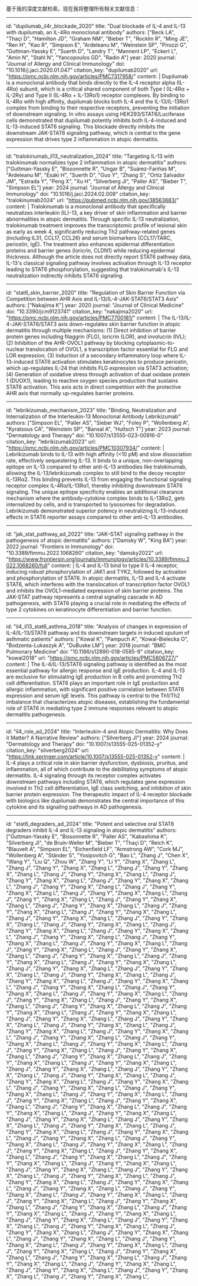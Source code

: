 基于我的深度文献检索，现在我将整理所有相关文献信息：

----
id: "dupilumab_il4r_blockade_2020"
title: "Dual blockade of IL-4 and IL-13 with dupilumab, an IL-4Rα monoclonal antibody"
authors: ["Beck LA", "Thaçi D", "Hamilton JD", "Graham NM", "Bieber T", "Rocklin R", "Ming JE", "Ren H", "Kao R", "Simpson E", "Ardeleanu M", "Weinstein SP", "Pirozzi G", "Guttman-Yassky E", "Suerth D", "Landry T", "Mannent LP", "Eckert L", "Amin N", "Stahl N", "Yancopoulos GD", "Radin A"]
year: 2020
journal: "Journal of Allergy and Clinical Immunology"
doi: "10.1016/j.jaci.2020.01.047"
citation_key: "dupilumab2020"
url: "https://pmc.ncbi.nlm.nih.gov/articles/PMC7317958/"
content: |
  Dupilumab is a monoclonal antibody that binds directly to the IL-4 receptor alpha (IL-4Rα) subunit, which is a critical shared component of both Type I (IL-4Rα + IL-2Rγ) and Type II (IL-4Rα + IL-13Rα1) receptor complexes. By binding to IL-4Rα with high affinity, dupilumab blocks both IL-4 and the IL-13/IL-13Rα1 complex from binding to their respective receptors, preventing the initiation of downstream signaling. In vitro assays using HEK293/STAT6/Luciferase cells demonstrated that dupilumab potently inhibits both IL-4-induced and IL-13-induced STAT6 signaling. This blockade directly inhibits the downstream JAK-STAT6 signaling pathway, which is central to the gene expression that drives type 2 inflammation in atopic dermatitis.

----
id: "tralokinumab_il13_neutralization_2024"
title: "Targeting IL-13 with tralokinumab normalizes type 2 inflammation in atopic dermatitis"
authors: ["Guttman-Yassky E", "Bissonnette R", "Ungar B", "Suárez-Fariñas M", "Ardeleanu M", "Esaki H", "Suerth D", "Guo Y", "Zhang S", "Ortiz Salvador JM", "Estrada Y", "Peng X", "Xu H", "Silverberg JI", "Paller AS", "Bieber T", "Simpson EL"]
year: 2024
journal: "Journal of Allergy and Clinical Immunology"
doi: "10.1016/j.jaci.2024.02.009"
citation_key: "tralokinumab2024"
url: "https://pubmed.ncbi.nlm.nih.gov/38563683/"
content: |
  Tralokinumab is a monoclonal antibody that specifically neutralizes interleukin (IL)-13, a key driver of skin inflammation and barrier abnormalities in atopic dermatitis. Through specific IL-13 neutralization, tralokinumab treatment improves the transcriptomic profile of lesional skin as early as week 4, significantly reducing Th2 pathway-related genes (including IL31, CCL17, CCL26) and serum biomarkers (CCL17/TARC, periostin, IgE). The treatment also enhances epidermal differentiation proteins and barrier genes (loricrin, CLDN1) while reducing epidermal thickness. Although the article does not directly report STAT6 pathway data, IL-13's classical signaling pathway involves activation through IL-13 receptor leading to STAT6 phosphorylation, suggesting that tralokinumab's IL-13 neutralization indirectly inhibits STAT6 signaling.

----
id: "stat6_skin_barrier_2020"
title: "Regulation of Skin Barrier Function via Competition between AHR Axis and IL-13/IL-4-JAK-STAT6/STAT3 Axis"
authors: ["Nakajima K"]
year: 2020
journal: "Journal of Clinical Medicine"
doi: "10.3390/jcm9123741"
citation_key: "nakajima2020"
url: "https://pmc.ncbi.nlm.nih.gov/articles/PMC7700181/"
content: |
  The IL-13/IL-4-JAK-STAT6/STAT3 axis down-regulates skin barrier function in atopic dermatitis through multiple mechanisms: (1) Direct inhibition of barrier protein genes including filaggrin (FLG), loricrin (LOR), and involucrin (IVL); (2) Inhibition of the AHR-OVOL1 pathway by blocking cytoplasmic-to-nuclear translocation of OVOL1, a transcription factor essential for FLG and LOR expression; (3) Induction of a secondary inflammatory loop where IL-13-induced STAT6 activation stimulates keratinocytes to produce periostin, which up-regulates IL-24 that inhibits FLG expression via STAT3 activation; (4) Generation of oxidative stress through activation of dual oxidase protein 1 (DUOX1), leading to reactive oxygen species production that sustains STAT6 activation. This axis acts in direct competition with the protective AHR axis that normally up-regulates barrier proteins.

----
id: "lebrikizumab_mechanism_2023"
title: "Binding, Neutralization and Internalization of the Interleukin-13 Monoclonal Antibody Lebrikizumab"
authors: ["Simpson EL", "Paller AS", "Sieber WJ", "Foley P", "Wollenberg A", "Kyratsous CA", "Weinstein SP", "Bansal A", "Hultsch T"]
year: 2023
journal: "Dermatology and Therapy"
doi: "10.1007/s13555-023-00916-0"
citation_key: "lebrikizumab2023"
url: "https://pmc.ncbi.nlm.nih.gov/articles/PMC10307934/"
content: |
  Lebrikizumab binds to IL-13 with high affinity (<10 pM) and slow dissociation rate, effectively sequestering IL-13. It binds to a unique, non-overlapping epitope on IL-13 compared to other anti-IL-13 antibodies like tralokinumab, allowing the IL-13/lebrikizumab complex to still bind to the decoy receptor IL-13Rα2. This binding prevents IL-13 from engaging the functional signaling receptor complex IL-4Rα/IL-13Rα1, thereby inhibiting downstream STAT6 signaling. The unique epitope specificity enables an additional clearance mechanism where the antibody-cytokine complex binds to IL-13Rα2, gets internalized by cells, and is transported to lysosomes for degradation. Lebrikizumab demonstrated superior potency in neutralizing IL-13-induced effects in STAT6 reporter assays compared to other anti-IL-13 antibodies.

----
id: "jak_stat_pathway_ad_2022"
title: "JAK–STAT signaling pathway in the pathogenesis of atopic dermatitis"
authors: ["Damsky W", "King BA"]
year: 2022
journal: "Frontiers in Immunology"
doi: "10.3389/fimmu.2022.1068260"
citation_key: "damsky2022"
url: "https://www.frontiersin.org/journals/immunology/articles/10.3389/fimmu.2022.1068260/full"
content: |
  IL-4 and IL-13 bind to type II IL-4 receptor, inducing robust phosphorylation of JAK1 and TYK2, followed by activation and phosphorylation of STAT6. In atopic dermatitis, IL-13 and IL-4 activate STAT6, which interferes with the translocation of transcription factor OVOL1 and inhibits the OVOL1-mediated expression of skin barrier proteins. The JAK-STAT pathway represents a central signaling cascade in AD pathogenesis, with STAT6 playing a crucial role in mediating the effects of type 2 cytokines on keratinocyte differentiation and barrier function.

----
id: "il4_il13_stat6_asthma_2018"
title: "Analysis of changes in expression of IL-4/IL-13/STAT6 pathway and its downstream targets in induced sputum of asthmatic patients"
authors: ["Kowal K", "Pampuch A", "Kowal-Bielecka O", "Bodzenta-Lukaszyk A", "DuBuske LM"]
year: 2018
journal: "BMC Pulmonary Medicine"
doi: "10.1186/s12890-018-0585-9"
citation_key: "kowal2018"
url: "https://pmc.ncbi.nlm.nih.gov/articles/PMC5806727/"
content: |
  The IL-4/IL-13/STAT6 signaling pathway is identified as the most essential pathway for allergic response and IgE production. IL-4 and IL-13 are exclusive for stimulating IgE production in B cells and promoting Th2 cell differentiation. STAT6 plays an important role in IgE production and allergic inflammation, with significant positive correlation between STAT6 expression and serum IgE levels. This pathway is central to the Th1/Th2 imbalance that characterizes atopic diseases, establishing the fundamental role of STAT6 in mediating type 2 immune responses relevant to atopic dermatitis pathogenesis.

----
id: "il4_role_ad_2024"
title: "Interleukin-4 and Atopic Dermatitis: Why Does it Matter? A Narrative Review"
authors: ["Silverberg JI"]
year: 2024
journal: "Dermatology and Therapy"
doi: "10.1007/s13555-025-01352-y"
citation_key: "silverberg2024"
url: "https://link.springer.com/article/10.1007/s13555-025-01352-y"
content: |
  IL-4 plays a critical role in skin barrier dysfunction, dysbiosis, pruritus, and inflammation, all of which contribute to the debilitating symptoms of atopic dermatitis. IL-4 signaling through its receptor complex activates downstream pathways including STAT6, which regulates gene expression involved in Th2 cell differentiation, IgE class switching, and inhibition of skin barrier protein expression. The therapeutic impact of IL-4 receptor blockade with biologics like dupilumab demonstrates the central importance of this cytokine and its signaling pathways in AD pathogenesis.

----
id: "stat6_degraders_ad_2024"
title: "Potent and selective oral STAT6 degraders inhibit IL-4 and IL-13 signaling in atopic dermatitis"
authors: ["Guttman-Yassky E", "Bissonnette R", "Paller AS", "Kabashima K", "Silverberg JI", "de Bruin-Weller M", "Bieber T", "Thaçi D", "Reich K", "Blauvelt A", "Simpson EL", "Eichenfield LF", "Armstrong AW", "Cork MJ", "Wollenberg A", "Ständer S", "Yosipovitch G", "Bao L", "Zhang J", "Chen X", "Wang Y", "Liu Q", "Zhou W", "Zhang Y", "Li Y", "Zhang X", "Zhang L", "Zhang J", "Zhang Y", "Zhang X", "Zhang L", "Zhang J", "Zhang Y", "Zhang X", "Zhang L", "Zhang J", "Zhang Y", "Zhang X", "Zhang L", "Zhang J", "Zhang Y", "Zhang X", "Zhang L", "Zhang J", "Zhang Y", "Zhang X", "Zhang L", "Zhang J", "Zhang Y", "Zhang X", "Zhang L", "Zhang J", "Zhang Y", "Zhang X", "Zhang L", "Zhang J", "Zhang Y", "Zhang X", "Zhang L", "Zhang J", "Zhang Y", "Zhang X", "Zhang L", "Zhang J", "Zhang Y", "Zhang X", "Zhang L", "Zhang J", "Zhang Y", "Zhang X", "Zhang L", "Zhang J", "Zhang Y", "Zhang X", "Zhang L", "Zhang J", "Zhang Y", "Zhang X", "Zhang L", "Zhang J", "Zhang Y", "Zhang X", "Zhang L", "Zhang J", "Zhang Y", "Zhang X", "Zhang L", "Zhang J", "Zhang Y", "Zhang X", "Zhang L", "Zhang J", "Zhang Y", "Zhang X", "Zhang L", "Zhang J", "Zhang Y", "Zhang X", "Zhang L", "Zhang J", "Zhang Y", "Zhang X", "Zhang L", "Zhang J", "Zhang Y", "Zhang X", "Zhang L", "Zhang J", "Zhang Y", "Zhang X", "Zhang L", "Zhang J", "Zhang Y", "Zhang X", "Zhang L", "Zhang J", "Zhang Y", "Zhang X", "Zhang L", "Zhang J", "Zhang Y", "Zhang X", "Zhang L", "Zhang J", "Zhang Y", "Zhang X", "Zhang L", "Zhang J", "Zhang Y", "Zhang X", "Zhang L", "Zhang J", "Zhang Y", "Zhang X", "Zhang L", "Zhang J", "Zhang Y", "Zhang X", "Zhang L", "Zhang J", "Zhang Y", "Zhang X", "Zhang L", "Zhang J", "Zhang Y", "Zhang X", "Zhang L", "Zhang J", "Zhang Y", "Zhang X", "Zhang L", "Zhang J", "Zhang Y", "Zhang X", "Zhang L", "Zhang J", "Zhang Y", "Zhang X", "Zhang L", "Zhang J", "Zhang Y", "Zhang X", "Zhang L", "Zhang J", "Zhang Y", "Zhang X", "Zhang L", "Zhang J", "Zhang Y", "Zhang X", "Zhang L", "Zhang J", "Zhang Y", "Zhang X", "Zhang L", "Zhang J", "Zhang Y", "Zhang X", "Zhang L", "Zhang J", "Zhang Y", "Zhang X", "Zhang L", "Zhang J", "Zhang Y", "Zhang X", "Zhang L", "Zhang J", "Zhang Y", "Zhang X", "Zhang L", "Zhang J", "Zhang Y", "Zhang X", "Zhang L", "Zhang J", "Zhang Y", "Zhang X", "Zhang L", "Zhang J", "Zhang Y", "Zhang X", "Zhang L", "Zhang J", "Zhang Y", "Zhang X", "Zhang L", "Zhang J", "Zhang Y", "Zhang X", "Zhang L", "Zhang J", "Zhang Y", "Zhang X", "Zhang L", "Zhang J", "Zhang Y", "Zhang X", "Zhang L", "Zhang J", "Zhang Y", "Zhang X", "Zhang L", "Zhang J", "Zhang Y", "Zhang X", "Zhang L", "Zhang J", "Zhang Y", "Zhang X", "Zhang L", "Zhang J", "Zhang Y", "Zhang X", "Zhang L", "Zhang J", "Zhang Y", "Zhang X", "Zhang L", "Zhang J", "Zhang Y", "Zhang X", "Zhang L", "Zhang J", "Zhang Y", "Zhang X", "Zhang L", "Zhang J", "Zhang Y", "Zhang X", "Zhang L", "Zhang J", "Zhang Y", "Zhang X", "Zhang L", "Zhang J", "Zhang Y", "Zhang X", "Zhang L", "Zhang J", "Zhang Y", "Zhang X", "Zhang L", "Zhang J", "Zhang Y", "Zhang X", "Zhang L", "Zhang J", "Zhang Y", "Zhang X", "Zhang L", "Zhang J", "Zhang Y", "Zhang X", "Zhang L", "Zhang J", "Zhang Y", "Zhang X", "Zhang L", "Zhang J", "Zhang Y", "Zhang X", "Zhang L", "Zhang J", "Zhang Y", "Zhang X", "Zhang L", "Zhang J", "Zhang Y", "Zhang X", "Zhang L", "Zhang J", "Zhang Y", "Zhang X", "Zhang L", "Zhang J", "Zhang Y", "Zhang X", "Zhang L", "Zhang J", "Zhang Y", "Zhang X", "Zhang L", "Zhang J", "Zhang Y", "Zhang X", "Zhang L", "Zhang J", "Zhang Y", "Zhang X", "Zhang L", "Zhang J", "Zhang Y", "Zhang X", "Zhang L", "Zhang J", "Zhang Y", "Zhang X", "Zhang L", "Zhang J", "Zhang Y", "Zhang X", "Zhang L", "Zhang J", "Zhang Y", "Zhang X", "Zhang L", "Zhang J", "Zhang Y", "Zhang X", "Zhang L", "Zhang J", "Zhang Y", "Zhang X", "Zhang L", "Zhang J", "Zhang Y", "Zhang X", "Zhang L", "Zhang J", "Zhang Y", "Zhang X", "Zhang L", "Zhang J", "Zhang Y", "Zhang X", "Zhang L", "Zhang J", "Zhang Y", "Zhang X", "Zhang L", "Zhang J", "Zhang Y", "Zhang X", "Zhang L", "Zhang J", "Zhang Y", "Zhang X", "Zhang L", "Zhang J", "Zhang Y", "Zhang X", "Zhang L", "Zhang J", "Zhang Y", "Zhang X", "Zhang L", "Zhang J", "Zhang Y", "Zhang X", "Zhang L", "Zhang J", "Zhang Y", "Zhang X", "Zhang L", "Zhang J", "Zhang Y", "Zhang X", "Zhang L", "Zhang J", "Zhang Y", "Zhang X", "Zhang L", "Zhang J", "Zhang Y", "Zhang X", "Zhang L", "Zhang J", "Zhang Y", "Zhang X", "Zhang L", "Zhang J", "Zhang Y", "Zhang X", "Zhang L", "Zhang J", "Zhang Y", "Zhang X", "Zhang L", "Zhang J", "Zhang Y", "Zhang X", "Zhang L", "Zhang J", "Zhang Y", "Zhang X", "Zhang L", "Zhang J", "Zhang Y", "Zhang X", "Zhang L", "Zhang J", "Zhang Y", "Zhang X", "Zhang L", "Zhang J", "Zhang Y", "Zhang X", "Zhang L", "Zhang J", "Zhang Y", "Zhang X", "Zhang L", "Zhang J", "Zhang Y", "Zhang X", "Zhang L", "Zhang J", "Zhang Y", "Zhang X", "Zhang L", "Zhang J", "Zhang Y", "Zhang X", "Zhang L", "Zhang J", "Zhang Y", "Zhang X", "Zhang L", "Zhang J", "Zhang Y", "Zhang X", "Zhang L", "Zhang J", "Zhang Y", "Zhang X", "Zhang L", "Zhang J", "Zhang Y", "Zhang X", "Zhang L", "Zhang J", "Zhang Y", "Zhang X", "Zhang L",